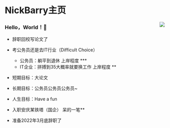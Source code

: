 # NickBarry主页

<img align="right" src="https://github-readme-stats.vercel.app/api?username=NickBarryNB&show_icons=true&icon_color=CE1D2D&text_color=718096&bg_color=ffffff&hide_title=true" />

### Hello，World！👋

- 辞职回校写论文了
- 考公务员还是去IT行业（Difficult Choice）
  - 公务员：躺平到退休														上岸程度 ***
  - IT企业：拼搏到35大概率就要换工作                             上岸程度 **
- 短期目标：大论文
- 长期目标：公务员公务员公务员~
- 人生目标：Have a fun

- 入职安庆某铁塔（国企）  呆的一笔**
- 准备2022年3月底辞职了

